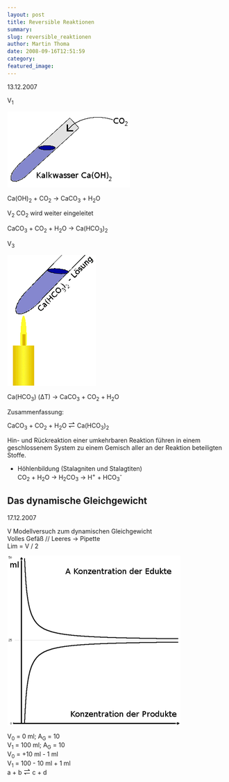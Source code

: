 ```yaml
---
layout: post
title: Reversible Reaktionen
summary: 
slug: reversible_reaktionen
author: Martin Thoma
date: 2008-09-16T12:51:59
category: 
featured_image: 
---
```

<p>13.12.2007</p>
<p><span class="versuch">V<sub>1</sub></span></p>
<img src="bilder/versuch.gif" alt="Versuch" /><p class="gleichung">Ca(OH)<sub>2</sub> + CO<sub>2</sub> &#8594; CaCO<sub>3</sub> + H<sub>2</sub>O</p>
<p><span class="versuch">V<sub>2</sub></span> CO<sub>2</sub> wird weiter eingeleitet</p>
<p class="gleichung">CaCO<sub>3</sub> + CO<sub>2</sub> + H<sub>2</sub>O &#8594; Ca(HCO<sub>3</sub>)<sub>2</sub></p>
<p><span class="versuch">V<sub>3</sub></span></p>
<img src="bilder/versuch2.gif" alt="Versuch 2" /><p class="gleichung">Ca(HCO<sub>3</sub>) (&#916;T) &#8594; CaCO<sub>3</sub> + CO<sub>2</sub> + H<sub>2</sub>O</p>
<p><span class="u">Zusammenfassung:</span></p>
<p class="gleichung"> CaCO<sub>3</sub> + CO<sub>2</sub> + H<sub>2</sub>O <img src="bilder/gleichgewichtspfeil.gif" alt="Gleichgewichtspfeil" /> Ca(HCO<sub>3</sub>)<sub>2</sub></p>
<p>Hin- und Rückreaktion einer umkehrbaren Reaktion führen in einem geschlossenem System zu einem Gemisch aller an der Reaktion beteiligten Stoffe.</p>
<ul>
    <li>Höhlenbildung (Stalagniten und Stalagtiten)<br/>
CO<sub>2</sub> + H<sub>2</sub>O &#8594; H<sub>2</sub>CO<sub>3</sub> &#8594; H<sup>+</sup> + HCO<sub>3</sub><sup>-</sup></li>
</ul>

<h2>Das dynamische Gleichgewicht</h2>
<p>17.12.2007</p>
<p><span class="versuch">V</span> Modellversuch zum dynamischen Gleichgewicht<br/>
Volles Gefäß // Leeres &#8594; Pipette<br/>
Lim = V / 2</p>
<img src="bilder/plot.png" alt="Plot" />

<p>V<sub>0</sub> = 0 ml; A<sub>G</sub> = 10<br/>
V<sub>1</sub> = 100 ml; A<sub>G</sub> = 10<br/>
V<sub>0</sub> = +10 ml - 1 ml<br/>
V<sub>1</sub> = 100 - 10 ml + 1 ml<br/>
a + b <img src="bilder/gleichgewichtspfeil.gif" alt="Gleichgewichtspfeil" /> c + d</p>
